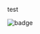 test

![badge](https://img.shields.io/endpoint?url=https://int.api.stepsecurity.io/v1/npm/vstest-oct1/badge)
